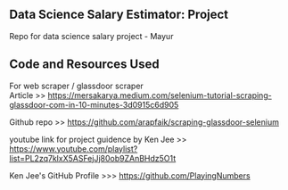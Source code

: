 ## Data Science Salary Estimator: Project 
Repo for data science salary project - Mayur

## Code and Resources Used

For web scraper / glassdoor scraper  
Article     >> https://mersakarya.medium.com/selenium-tutorial-scraping-glassdoor-com-in-10-minutes-3d0915c6d905

Github repo >> https://github.com/arapfaik/scraping-glassdoor-selenium

youtube link for project guidence by Ken Jee >> https://www.youtube.com/playlist?list=PL2zq7klxX5ASFejJj80ob9ZAnBHdz5O1t

Ken Jee's GitHub Profile >>> https://github.com/PlayingNumbers
